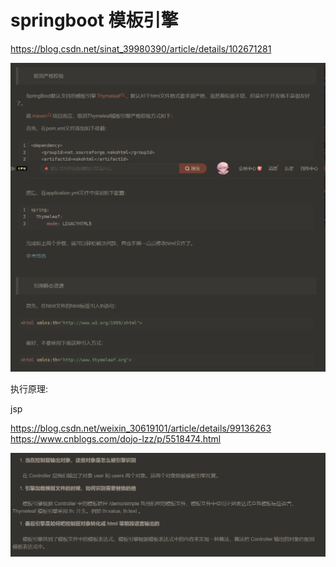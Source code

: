 # springboot 模板引擎

https://blog.csdn.net/sinat_39980390/article/details/102671281

![](https://raw.githubusercontent.com/HongXiaoHong/images/main/picture/20230724163356.png)

执行原理:

jsp

https://blog.csdn.net/weixin_30619101/article/details/99136263
https://www.cnblogs.com/dojo-lzz/p/5518474.html

![](https://raw.githubusercontent.com/HongXiaoHong/images/main/picture/20230724163555.png)